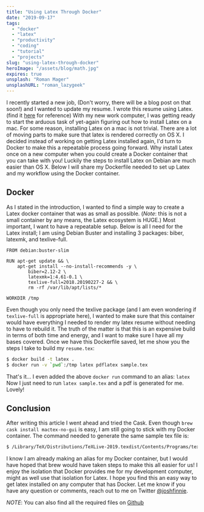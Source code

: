 ```yaml
---
title: "Using Latex Through Docker"
date: "2019-09-17"
tags:
  - "docker"
  - "latex"
  - "productivity"
  - "coding"
  - "tutorial"
  - "projects"
slug: "using-latex-through-docker"
heroImage: "/assets/blog/math.jpg"
expires: true
unsplash: "Roman Mager"
unsplashURL: "roman_lazygeek"
---
```


I recently started a new job, (Don't worry, there will be a blog post on that soon!) and I wanted to update my resume.
I wrote this resume using Latex. (find it [here](https://github.com/joshfinnie/resume) for reference)
With my new work computer, I was getting ready to start the arduous task of yet-again figuring out how to install Latex
on a mac. For some reason, installing Latex on a mac is not trivial. There are a lot of moving parts to make sure that
latex is rendered correctly on OS X. I decided instead of working on getting Latex installed again, I'd turn to Docker
to make this a repeatable process going forward. Why install Latex once on a new computer when you could create a Docker
container that you can take with you! Luckily the steps to install Latex on Debian are much easier than OS X. Below I
will share my Dockerfile needed to set up Latex and my workflow using the Docker container.

## Docker

As I stated in the introduction, I wanted to find a simple way to create a Latex docker container that was as small as
possible. (_Note_: this is not a small container by any means, the Latex ecosystem is HUGE.) Most important, I want to have
a repeatable setup. Below is all I need for the Latex install; I am using Debian Buster and installing 3 packages:
biber, latexmk, and texlive-full.

```docker
FROM debian:buster-slim

RUN apt-get update && \
    apt-get install --no-install-recommends -y \
        biber=2.12-2 \
        latexmk=1:4.61-0.1 \
        texlive-full=2018.20190227-2 && \
        rm -rf /var/lib/apt/lists/*

WORKDIR /tmp
```

Even though you only need the texlive package (and I am even wondering if `texlive-full` is appropriate here), I wanted to
make sure that this container would have everything I needed to render my latex resume without needing to have to rebuild
it. The truth of the matter is that this is an expensive build in terms of both time and energy, and I want to make sure I
have all my bases covered. Once we have this Dockerfile saved, let me show you the steps I take to build my `resume.tex`:

```bash
$ docker build -t latex .
$ docker run -v `pwd`:/tmp latex pdflatex sample.tex
```

That's it... I even added the above `docker run` command to an alias: `latex` Now I just need to run `latex sample.tex` and
a pdf is generated for me. Lovely!

## Conclusion

After writing this article I went ahead and tried the Cask. Even though `brew cask install mactex-no-gui` is easy, I am still
going to stick with my Docker container. The command needed to generate the same sample tex file is:

```bash
$ /Library/TeX/Distributions/TeXLive-2019.texdist/Contents/Programs/texbin/pdflatex sample.tex
```

I know I am already making an alias for my Docker container, but I would have hoped that brew would have taken steps to make this
all easier for us! I enjoy the isolation that Docker provides me for my development computer, might as well use that isolation for
Latex. I hope you find this an easy way to get latex installed on any computer that has Docker. Let me know if you have any
question or comments, reach out to me on Twitter [@joshfinnie](https://twitter.com/joshfinnie).

_NOTE_: You can also find all the required files on [Github](https://github.com/joshfinnie/latex-docker)
